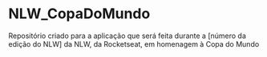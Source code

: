 # NLW_CopaDoMundo
Repositório criado para a aplicação que será feita durante a [número da edição do NLW] da NLW, da Rocketseat, em homenagem à Copa do Mundo
